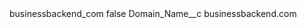 <?xml version="1.0" encoding="UTF-8"?>
<CustomMetadata xmlns="http://soap.sforce.com/2006/04/metadata" xmlns:xsi="http://www.w3.org/2001/XMLSchema-instance" xmlns:xsd="http://www.w3.org/2001/XMLSchema">
    <label>businessbackend_com</label>
    <protected>false</protected>
    <values>
        <field>Domain_Name__c</field>
        <value xsi:type="xsd:string">businessbackend.com</value>
    </values>
</CustomMetadata>
